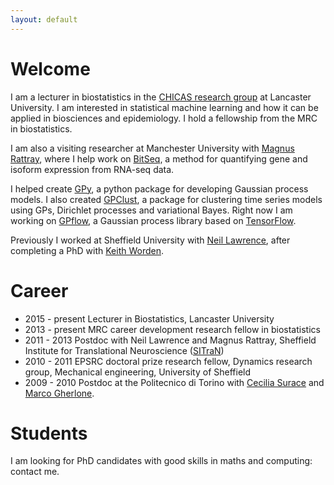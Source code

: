 ```yaml
---
layout: default
---
```

# Welcome
I am a lecturer in biostatistics in the [CHICAS research group](http://chicas.lancaster-university.uk) at Lancaster University. I am interested in statistical machine learning and how it can be applied in biosciences and epidemiology. I hold a fellowship from the MRC in biostatistics.

I am also a visiting researcher at Manchester University with [Magnus Rattray](http://www.ls.manchester.ac.uk/people/profile/?alias=rattraym), where I help work on [BitSeq](https://www.bioconductor.org/packages/release/bioc/html/BitSeq.html), a method for quantifying gene and isoform expression from RNA-seq data.

I helped create [GPy](http://github.com/sheffieldML/GPy), a python package for developing Gaussian process models. I also created [GPClust](http://github.com/jameshensman/gpclust), a package for clustering time series models using GPs, Dirichlet processes and variational Bayes. Right now I am working on [GPflow](http://github.com/gpflow/gpflow), a Gaussian process library based on [TensorFlow](http://github.com/tensorflow/tensorflow). 

Previously I worked at Sheffield University with [Neil Lawrence](https://www.sheffield.ac.uk/neuroscience/staff/lawrence), after completing a PhD with [Keith Worden](http://shef.ac.uk/drg/people/keith).

# Career

 - 2015 - present Lecturer in Biostatistics, Lancaster University
 - 2013 - present MRC career development research fellow in biostatistics
 - 2011 - 2013 Postdoc with Neil Lawrence and Magnus Rattray, Sheffield Institute for Translational Neuroscience ([SITraN](http://sitran.org))
 - 2010 - 2011 EPSRC doctoral prize research fellow, Dynamics research group, Mechanical engineering, University of Sheffield
 - 2009 - 2010 Postdoc at the Politecnico di Torino with [Cecilia Surace](https://didattica.polito.it/portal/pls/portal/sviluppo.scheda_pers_swas.show?m=001897) and [Marco Gherlone](https://didattica.polito.it/portal/pls/portal/sviluppo.scheda_pers_swas.show?m=003226). 


# Students
I am looking for PhD candidates with good skills in maths and computing: contact me. 


